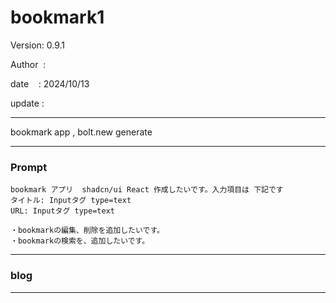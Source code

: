 ﻿# bookmark1

 Version: 0.9.1

 Author  :
 
 date    : 2024/10/13

 update : 

***

bookmark app , bolt.new generate

***
### Prompt

```
bookmark アプリ  shadcn/ui React 作成したいです。入力項目は 下記です
タイトル: Inputタグ type=text
URL: Inputタグ type=text

・bookmarkの編集、削除を追加したいです。
・bookmarkの検索を、追加したいです。

```
***
### blog


***

